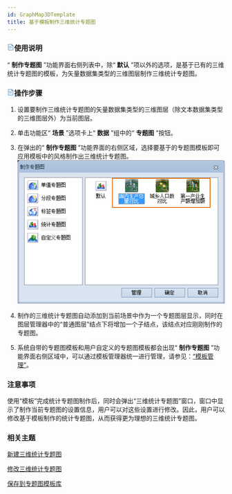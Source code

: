 ```yaml
---
id: GraphMap3DTemplate
title: 基于模板制作三维统计专题图  
---  
```

### ![](../../img/read.gif)使用说明

“ **制作专题图** ”功能界面右侧列表中，除“ **默认**
”项以外的选项，是基于已有的三维统计专题图的模板，为矢量数据集类型的三维图层制作三维统计专题图。

### ![](../../img/read.gif)操作步骤

1. 设置要制作三维统计专题图的矢量数据集类型的三维图层（除文本数据集类型的三维图层外）为当前图层。
2. 单击功能区“ **场景** ”选项卡上“ **数据** ”组中的“ **专题图** ”按钮。
3. 在弹出的“ **制作专题图** ”功能界面的右侧区域，选择要基于的专题图模板即可应用模板中的风格制作出三维统计专题图。   
![](img/GraphTemplate.png)  

4. 制作的三维统计专题图自动添加到当前场景中作为一个专题图层显示，同时在图层管理器中的“普通图层”结点下将增加一个子结点，该结点对应刚刚制作的专题图。
5. 系统自带的专题图模板和用户自定义的专题图模板都会出现“ **制作专题图** ”功能界面右侧区域中，可以通过模板管理器统一进行管理，请参见：[“模板管理”](GraphMap3DTemplateManager)。

### 注意事项

使用“模板”完成统计专题图制作后，同时会弹出“三维统计专题图”窗口，窗口中显示了制作当前专题图的设置信息，用户可以对这些设置进行修改。因此，用户可以修改基于模板制作的统计专题图，从而获得更为理想的三维统计专题图。

###  相关主题

 [新建三维统计专题图](GraphMap3DDefault)

 [修改三维统计专题图](GraphMap3DGroupDia)

 [保存到专题图模板库](Theme_SaveThemeTempl)





